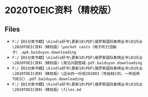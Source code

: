 # 2020TOEIC资料（精校版）

## Files

- `F:/【01分类书籍】\kindle好书\更新10\PDF\俄罗斯国际象棋丛书\01托业\2020TOEIC资料（精校版）\pocket casts（用于听力泡脑子）.apk.baiduyun.downloading`
- `F:/【01分类书籍】\kindle好书\更新10\PDF\俄罗斯国际象棋丛书\01托业\2020TOEIC资料（精校版）\常见问题答疑.pdf.baiduyun.downloading`
- `F:/【01分类书籍】\kindle好书\更新10\PDF\俄罗斯国际象棋丛书\01托业\2020TOEIC资料（精校版）\店长的一份信202003（写给BEC的，一样适用TOEIC）.pdf.baiduyun.downloading`
- `F:/【01分类书籍】\kindle好书\更新10\PDF\俄罗斯国际象棋丛书\01托业\2020TOEIC资料（精校版）\files.md`
